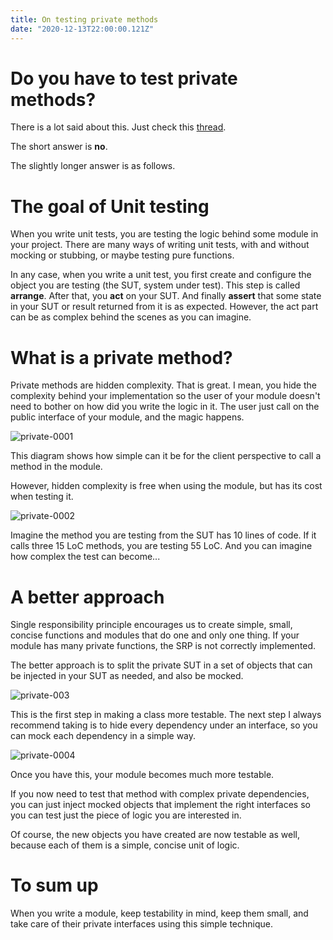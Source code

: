 ```yaml
---
title: On testing private methods
date: "2020-12-13T22:00:00.121Z"
---
```


# Do you have to test private methods?

There is a lot said about this. Just check this [thread](https://stackoverflow.com/questions/105007/should-i-test-private-methods-or-only-public-ones).

The short answer is **no**.

The slightly longer answer is as follows.

# The goal of Unit testing

When you write unit tests, you are testing the logic behind some module in your project. There are many ways of writing unit tests, with and without mocking or stubbing, or maybe testing pure functions. 

In any case, when you write a unit test, you first create and configure the object you are testing (the SUT, system under test). This step is called **arrange**. After that, you **act** on your SUT. And finally **assert** that some state in your SUT or result returned from it is as expected. However, the act part can be as complex behind the scenes as you can imagine.

# What is a private method?

Private methods are hidden complexity. That is great. I mean, you hide the complexity behind your implementation so the user of your module doesn't need to bother on how did you write the logic in it. The user just call on the public interface of your module, and the magic happens.

![private-0001](https://dev-to-uploads.s3.amazonaws.com/i/ijykqwesw78za4af9pja.png) 

This diagram shows how simple can it be for the client perspective to call a method in the module.

However, hidden complexity is free when using the module, but has its cost when testing it.

![private-0002](https://dev-to-uploads.s3.amazonaws.com/i/7baftausk12jlbn220zh.png)
 
Imagine the method you are testing from the SUT has 10 lines of code. If it calls three 15 LoC methods, you are testing 55 LoC. And you can imagine how complex the test can become... 

# A better approach

Single responsibility principle encourages us to create simple, small, concise functions and modules that do one and only one thing. If your module has many private functions, the SRP is not correctly implemented.

The better approach is to split the private SUT in a set of objects that can be injected in your SUT as needed, and also be mocked.

![private-003](https://dev-to-uploads.s3.amazonaws.com/i/gw1atlwu53loguxt21tt.png) 

This is the first step in making a class more testable. The next step I always recommend taking is to hide every dependency under an interface, so you can mock each dependency in a simple way.

![private-0004](https://dev-to-uploads.s3.amazonaws.com/i/cq991rdf0lzmv7xskc9w.png) 

Once you have this, your module becomes much more testable. 

If you now need to test that method with complex private dependencies, you can just inject mocked objects that implement the right interfaces so you can test just the piece of logic you are interested in.

Of course, the new objects you have created are now testable as well, because each of them is a simple, concise unit of logic.

# To sum up

When you write a module, keep testability in mind, keep them small, and take care of their private interfaces using this simple technique.